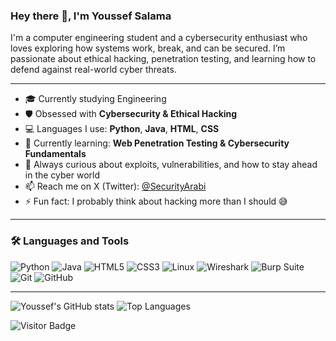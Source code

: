 ### Hey there 👋, I'm Youssef Salama

I'm a computer engineering student and a cybersecurity enthusiast who loves exploring how systems work, break, and can be secured. I’m passionate about ethical hacking, penetration testing, and learning how to defend against real-world cyber threats.

---

- 🎓 Currently studying Engineering  
- 🛡️ Obsessed with **Cybersecurity & Ethical Hacking**  
- 💻 Languages I use: **Python**, **Java**, **HTML**, **CSS**  
- 🌱 Currently learning: **Web Penetration Testing & Cybersecurity Fundamentals**  
- 🔐 Always curious about exploits, vulnerabilities, and how to stay ahead in the cyber world  
- 📫 Reach me on X (Twitter): [@SecurityArabi](https://x.com/SecurityArabi)  
- ⚡ Fun fact: I probably think about hacking more than I should 😅

---

### 🛠️ Languages and Tools

![Python](https://img.shields.io/badge/-Python-black?logo=python&style=social)
![Java](https://img.shields.io/badge/-Java-black?logo=java&style=social)
![HTML5](https://img.shields.io/badge/-HTML5-black?logo=html5&style=social)
![CSS3](https://img.shields.io/badge/-CSS3-black?logo=css3&style=social)
![Linux](https://img.shields.io/badge/-Linux-black?logo=linux&style=social)
![Wireshark](https://img.shields.io/badge/-Wireshark-black?logo=wireshark&style=social)
![Burp Suite](https://img.shields.io/badge/-Burp%20Suite-black?logo=burpsuite&style=social)
![Git](https://img.shields.io/badge/-Git-black?logo=git&style=social)
![GitHub](https://img.shields.io/badge/-GitHub-black?logo=github&style=social)

---

![Youssef's GitHub stats](https://github-readme-stats.vercel.app/api?username=your-github-username&show_icons=true&count_private=true)
![Top Languages](https://github-readme-stats.vercel.app/api/top-langs/?username=your-github-username&layout=compact)

![Visitor Badge](https://visitor-badge.laobi.icu/badge?page_id=your-github-username.your-github-username)
